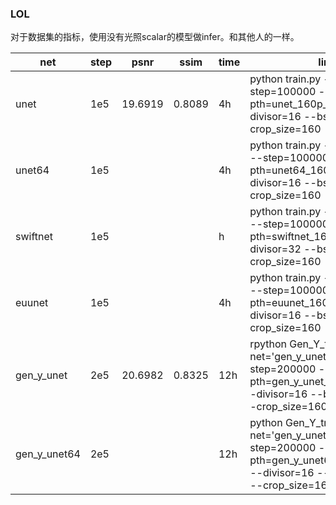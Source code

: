 ### LOL 

对于数据集的指标，使用没有光照scalar的模型做infer。和其他人的一样。

|net|step|psnr|ssim|time|line|
|-|-|-|-|-|-|
|unet|1e5|19.6919|0.8089|4h|python train.py --net='unet' --step=100000 --pth=unet_160p_1e5_l1 --divisor=16 --bs=8 --l1loss --crop_size=160|
|unet64|1e5|||4h|python train.py --net='unet64' --step=100000 --pth=unet64_160p_1e5_l1 --divisor=16 --bs=8 --l1loss --crop_size=160|
|swiftnet|1e5|||h|python train.py --net='swiftnet' --step=100000 --pth=swiftnet_160p_1e5_l1 --divisor=32 --bs=8 --l1loss --crop_size=160|
|euunet|1e5|||4h|python train.py --net='euunet' --step=100000 --pth=euunet_160p_1e5_l1 --divisor=16 --bs=8 --l1loss --crop_size=160|
|gen_y_unet|2e5|20.6982|0.8325|12h|rpython Gen_Y_train.py --net='gen_y_unet' --step=200000 --pth=gen_y_unet_160p_2e5_l1 --divisor=16 --bs=8 --l1loss --crop_size=160|
|gen_y_unet64|2e5|||12h|python Gen_Y_train.py --net='gen_y_unet64' --step=200000 --pth=gen_y_unet64_160p_2e5_l1 --divisor=16 --bs=8 --l1loss --crop_size=160|
